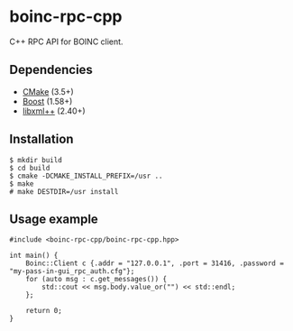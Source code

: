 # boinc-rpc-cpp

C++ RPC API for BOINC client.

## Dependencies

- [CMake](https://cmake.org) (3.5+)
- [Boost](http://boost.org) (1.58+)
- [libxml++](https://developer.gnome.org/libxml++/stable/) (2.40+)

## Installation

```
$ mkdir build
$ cd build
$ cmake -DCMAKE_INSTALL_PREFIX=/usr ..
$ make
# make DESTDIR=/usr install
```

## Usage example

```
#include <boinc-rpc-cpp/boinc-rpc-cpp.hpp>

int main() {
    Boinc::Client c {.addr = "127.0.0.1", .port = 31416, .password = "my-pass-in-gui_rpc_auth.cfg"};
    for (auto msg : c.get_messages()) {
        std::cout << msg.body.value_or("") << std::endl;
    };

    return 0;
}
```
